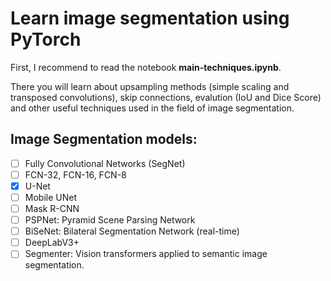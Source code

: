 # Learn image segmentation using PyTorch

First, I recommend to read the notebook **main-techniques.ipynb**. 

There you will learn about upsampling methods (simple scaling and transposed convolutions), skip connections, evalution (IoU and Dice Score) and other useful techniques used in the field of image segmentation.

## Image Segmentation models:
- [ ] Fully Convolutional Networks (SegNet)
- [ ] FCN-32, FCN-16, FCN-8
- [x] U-Net
- [ ] Mobile UNet
- [ ] Mask R-CNN
- [ ] PSPNet: Pyramid Scene Parsing Network
- [ ] BiSeNet: Bilateral Segmentation Network (real-time)
- [ ] DeepLabV3+
- [ ] Segmenter: Vision transformers applied to semantic image segmentation.
